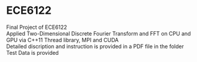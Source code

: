 # ECE6122
Final Project of ECE6122  
Applied Two-Dimensional Discrete Fourier Transform and FFT on CPU and GPU via C++11 Thread library, MPI and CUDA  
Detailed discription and instruction is provided in a PDF file in the folder  
Test Data is provided
